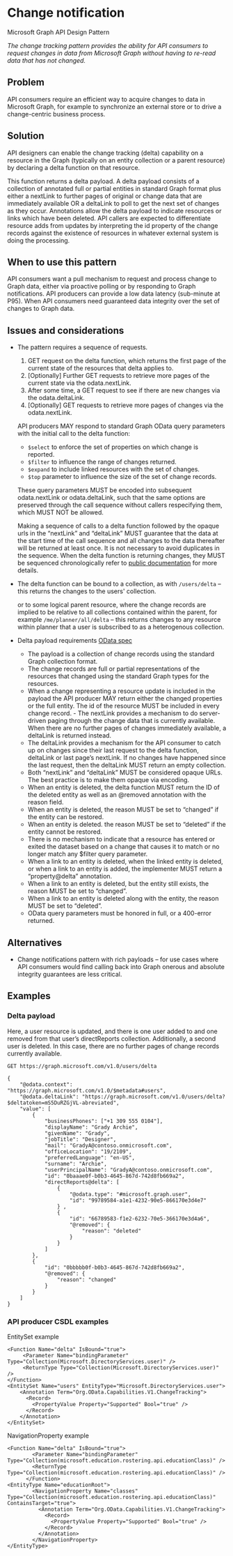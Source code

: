 # Change notification

Microsoft Graph API Design Pattern

*The change tracking pattern provides the ability for API consumers to request changes in data from Microsoft Graph without having to re-read data that has not changed.*


## Problem

API consumers require an efficient way to acquire changes to data in Microsoft Graph, for example to synchronize an external store or to drive a change-centric business process.

## Solution

API designers can enable the change tracking (delta) capability on a resource in the Graph (typically on an entity collection or a parent resource) by declaring a delta function on that resource.

This function returns a delta payload. A delta payload consists of a collection of annotated full or partial entities in standard Graph format plus either a nextLink to further pages of original or change data that are immediately available OR a deltaLink to poll to get the next set of changes as they occur.
Annotations allow the delta payload to indicate resources or links which have been deleted. API callers are expected to differentiate resource adds from updates by interpreting the id property of the change records against the existence of resources in whatever external system is doing the processing.

## When to use this pattern

  API consumers want a pull mechanism to request and process change to Graph data, either via proactive polling or by responding to Graph notifications. 
API producers can provide a low data latency (sub-minute at P95). 
When API consumers need guaranteed data integrity over the set of changes to Graph data.

## Issues and considerations

- The pattern requires a sequence of requests.

  1. GET request on the delta function, which returns the first page of the current state of the resources that delta applies to.  
  2. [Optionally] Further GET requests to retrieve more pages of the current state via the odata.nextLink.
  3. After some time, a GET request to see if there are new changes via the odata.deltaLink.
  4. [Optionally] GET requests to retrieve more pages of changes via the odata.nextLink.

    API producers MAY respond to standard Graph OData query parameters with the initial call to the delta function:

    - `$select` to enforce the set of properties on which change is reported.
    - `$filter` to influence the range of changes returned.
    - `$expand` to include linked resources with the set of changes.
    - `$top` parameter to influence the size of the set of change records.
  
    These query parameters MUST be encoded into subsequent odata.nextLink or odata.deltaLink, such that the same options are preserved through the call sequence without callers respecifying them, which MUST NOT be allowed.

    Making a sequence of calls to a delta function followed by the opaque urls in the “nextLink” and “deltaLink” MUST guarantee that the data at the start time of the call sequence and all changes to the data thereafter will be returned at least once. It is not necessary to avoid duplicates in the sequence. When the delta function is returning changes, they MUST be sequenced chronologically refer to [public documentation](https://learn.microsoft.com/en-us/graph/delta-query-overview?view=graph-rest-1.0) for more details.

- The delta function can be bound to a collection, as with
`/users/delta` – this returns the changes to the users' collection.

    or to some logical parent resource, where the change records are implied to be relative to all collections contained within the parent, for example
    `/me/planner/all/delta` – this returns changes to any resource within planner that a user is subscribed to as a heterogenous collection.
- Delta payload requirements [OData spec](https://docs.oasis-open.org/odata/odata/v4.01/odata-v4.01-part1-protocol.html#sec_DeltaPayloadResponse)
  - The payload is a collection of change records using the standard Graph collection format.
  - The change records are full or partial representations of the resources that changed using the standard Graph types for the resources.
  - When a change representing a resource update is included in the payload the API producer MAY return either the changed properties or the full entity. The id of the resource MUST be included in every change record. - The nextLink provides a mechanism to do server-driven paging through the change data that is currently available.  When there are no further pages of changes immediately available, a deltaLink is returned instead.
  - The deltaLink provides a mechanism for the API consumer to catch up on changes since their last request to the delta function, deltaLink or last page’s nextLink. If no changes have happened since the last request, then the deltaLink MUST return an empty collection.
  - Both “nextLink” and “deltaLink” MUST be considered opaque URLs. The best practice is to make them opaque via encoding.
  - When an entity is deleted, the delta function MUST return the ID of the deleted entity as well as an @removed annotation with the reason field.
  - When an entity is deleted, the reason MUST be set to “changed” if the entity can be restored.
  - When an entity is deleted. the reason MUST be set to “deleted” if the entity cannot be restored.
  - There is no mechanism to indicate that a resource has entered or exited the dataset based on a change that causes it to match or no longer match any $filter query parameter.
  - When a link to an entity is deleted, when the linked entity is deleted, or when a link to an entity is added, the implementer MUST return a “property@delta” annotation. 
  - When a link to an entity is deleted, but the entity still exists, the reason MUST be set to “changed”.
  - When a link to an entity is deleted along with the entity, the reason MUST be set to “deleted”.
  - OData query parameters must be honored in full, or a 400-error returned.

## Alternatives ##

- Change notifications pattern with rich payloads – for use cases where API consumers would find calling back into Graph onerous and absolute integrity guarantees are less critical.


## Examples

### Delta payload 

 Here, a user resource is updated, and there is one user added to and one removed from that user’s directReports collection. Additionally, a second user is deleted. In this case, there are no further pages of change records currently available.

```
GET https://graph.microsoft.com/v1.0/users/delta

{
    "@odata.context": "https://graph.microsoft.com/v1.0/$metadata#users",
    "@odata.deltaLink": "https://graph.microsoft.com/v1.0/users/delta?$deltatoken=mS5DuRZGjVL-abreviated",
    "value": [
        {
            "businessPhones": ["+1 309 555 0104"],
            "displayName": "Grady Archie", 
            "givenName": "Grady", 
            "jobTitle": "Designer", 
            "mail": "GradyA@contoso.onmicrosoft.com", 
            "officeLocation": "19/2109", 
            "preferredLanguage": "en-US", 
            "surname": "Archie", 
            "userPrincipalName": "GradyA@contoso.onmicrosoft.com", 
            "id": "0baaae0f-b0b3-4645-867d-742d8fb669a2", 
            "directReports@delta": [ 
                { 
                    "@odata.type": "#microsoft.graph.user", 
                    "id": "99789584-a1e1-4232-90e5-866170e3d4e7" 
                } ,
                { 
                    "id": "66789583-f1e2-6232-70e5-366170e3d4a6",
                    "@removed": {
                        "reason": "deleted"
                    }
                }
            ] 
        }, 
        { 
            "id": "0bbbbb0f-b0b3-4645-867d-742d8fb669a2", 
            "@removed": { 
                "reason": "changed" 
            } 
        } 
    ] 
}
```

### API producer CSDL examples

EntitySet example
```
<Function Name="delta" IsBound="true"> 
     <Parameter Name="bindingParameter" Type="Collection(Microsoft.DirectoryServices.user)" /> 
     <ReturnType Type="Collection(Microsoft.DirectoryServices.user)" /> 
</Function> 
<EntitySet Name="users" EntityType="Microsoft.DirectoryServices.user"> 
    <Annotation Term="Org.OData.Capabilities.V1.ChangeTracking"> 
      <Record> 
        <PropertyValue Property="Supported" Bool="true" /> 
      </Record> 
    </Annotation> 
</EntitySet> 
```

NavigationProperty example

```
<Function Name="delta" IsBound="true">
        <Parameter Name="bindingParameter" Type="Collection(microsoft.education.rostering.api.educationClass)" />
        <ReturnType Type="Collection(microsoft.education.rostering.api.educationClass)" />
      </Function>
<EntityType Name="educationRoot">
        <NavigationProperty Name="classes" Type="Collection(microsoft.education.rostering.api.educationClass)" ContainsTarget="true">
          <Annotation Term="Org.OData.Capabilities.V1.ChangeTracking">
            <Record>
              <PropertyValue Property="Supported" Bool="true" />
            </Record>
          </Annotation>
        </NavigationProperty>
</EntityType>
```